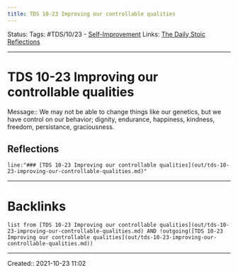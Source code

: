 ```yaml
---
title: TDS 10-23 Improving our controllable qualities
---
```

Status:
Tags: #TDS/10/23 - [Self-Improvement](out/self-improvement.md)
Links: [The Daily Stoic Reflections](out/the-daily-stoic-reflections.md)
___
# TDS 10-23 Improving our controllable qualities
Message:: We may not be able to change things like our genetics, but we have control on our behavior; dignity, endurance, happiness, kindness, freedom, persistance, graciousness.

## Reflections
 ```query
line:"### [TDS 10-23 Improving our controllable qualities](out/tds-10-23-improving-our-controllable-qualities.md)"
```
___
# Backlinks
```dataview
list from [TDS 10-23 Improving our controllable qualities](out/tds-10-23-improving-our-controllable-qualities.md) AND !outgoing([TDS 10-23 Improving our controllable qualities](out/tds-10-23-improving-our-controllable-qualities.md))
```
___

Created:: 2021-10-23 11:02

